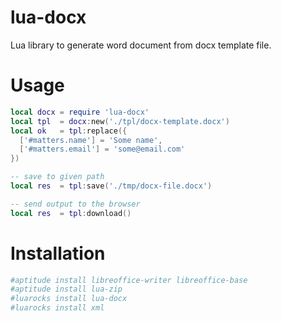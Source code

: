 # lua-docx
Lua library to generate word document from docx template file.


# Usage

```lua
local docx = require 'lua-docx'
local tpl  = docx:new('./tpl/docx-template.docx')
local ok   = tpl:replace({ 
  ['#matters.name'] = 'Some name',
  ['#matters.email'] = 'some@email.com'
})

-- save to given path
local res  = tpl:save('./tmp/docx-file.docx')

-- send output to the browser
local res  = tpl:download()
```

# Installation


```bash
#aptitude install libreoffice-writer libreoffice-base
#aptitude install lua-zip
#luarocks install lua-docx
#luarocks install xml
```
